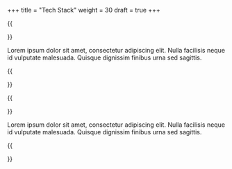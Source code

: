 +++
title = "Tech Stack"
weight = 30
draft = true
+++

{{<section title="Tech Stack">}}

Lorem ipsum dolor sit amet, consectetur adipiscing elit. Nulla facilisis neque id vulputate malesuada. Quisque dignissim finibus urna sed sagittis. 


{{</section>}}

{{<section title="Future">}}

Lorem ipsum dolor sit amet, consectetur adipiscing elit. Nulla facilisis neque id vulputate malesuada. Quisque dignissim finibus urna sed sagittis. 


{{</section>}}

